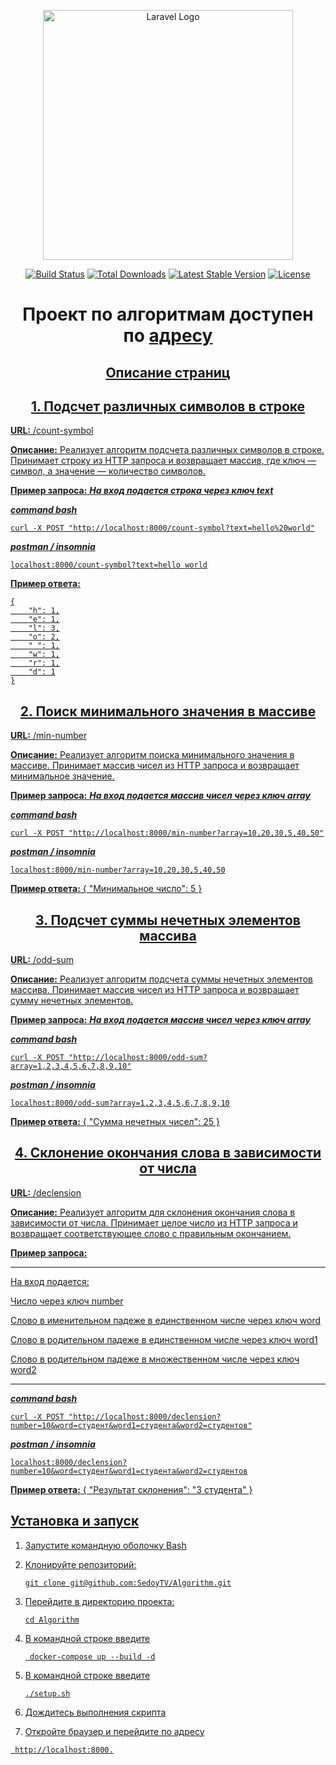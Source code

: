 <p align="center"><a href="https://laravel.com" target="_blank"><img src="https://raw.githubusercontent.com/laravel/art/master/logo-lockup/5%20SVG/2%20CMYK/1%20Full%20Color/laravel-logolockup-cmyk-red.svg" width="400" alt="Laravel Logo"></a></p>

<p align="center">
<a href="https://github.com/laravel/framework/actions"><img src="https://github.com/laravel/framework/workflows/tests/badge.svg" alt="Build Status"></a>
<a href="https://packagist.org/packages/laravel/framework"><img src="https://img.shields.io/packagist/dt/laravel/framework" alt="Total Downloads"></a>
<a href="https://packagist.org/packages/laravel/framework"><img src="https://img.shields.io/packagist/v/laravel/framework" alt="Latest Stable Version"></a>
<a href="https://packagist.org/packages/laravel/framework"><img src="https://img.shields.io/packagist/l/laravel/framework" alt="License"></a>
</p>

<h1 align="center">Проект по алгоритмам доступен по  <a href="http://localhost:8000" >адресу</h1>

<h2 align="center">Описание страниц</h2>

<h2 align="center"> 1. Подсчет различных символов в строке</h2>

**URL:** /count-symbol

**Описание:** Реализует алгоритм подсчета различных символов в строке. Принимает строку из HTTP запроса и возвращает массив, где ключ — символ, а значение — количество символов.

**Пример запроса:**
***На вход подается строка через ключ text***

***command bash***

```
curl -X POST "http://localhost:8000/count-symbol?text=hello%20world"
```
***postman  / insomnia***
```
localhost:8000/count-symbol?text=hello world
```

**Пример ответа:**
```
{
	"h": 1,
	"e": 1,
	"l": 3,
	"o": 2,
	" ": 1,
	"w": 1,
	"r": 1,
	"d": 1
}
```

<h2 align="center">2. Поиск минимального значения в массиве</h2>

**URL:** /min-number

**Описание:** Реализует алгоритм поиска минимального значения в массиве. Принимает массив чисел из HTTP запроса и возвращает минимальное значение.

**Пример запроса:**
***На вход подается массив чисел через ключ array***

***command bash***
```
curl -X POST "http://localhost:8000/min-number?array=10,20,30,5,40,50"
```
***postman  / insomnia***
```
localhost:8000/min-number?array=10,20,30,5,40,50
```

**Пример ответа:**
{
	"Минимальное число": 5
}

<h2 align="center">3. Подсчет суммы нечетных элементов массива</h2>

**URL:** /odd-sum

**Описание:** Реализует алгоритм подсчета суммы нечетных элементов массива. Принимает массив чисел из HTTP запроса и возвращает сумму нечетных элементов.

**Пример запроса:**
***На вход подается массив чисел через ключ array***

***command bash***
```
curl -X POST "http://localhost:8000/odd-sum?array=1,2,3,4,5,6,7,8,9,10"
```
***postman  / insomnia***
```
localhost:8000/odd-sum?array=1,2,3,4,5,6,7,8,9,10
```

**Пример ответа:**
{
	"Сумма нечетных чисел": 25
}

<h2 align="center">4. Склонение окончания слова в зависимости от числа</h2>

**URL:** /declension

**Описание:** Реализует алгоритм для склонения окончания слова в зависимости от числа. Принимает целое число из HTTP запроса и возвращает соответствующее слово с правильным окончанием.


**Пример запроса:**

***
На вход подается: 

Число через ключ number

Cлово в именительном падеже в единственном числе через ключ word

Слово в родительном падеже в единственном числе через ключ word1

Слово в родительном падеже в множественном числе через ключ word2
***

***command bash***
```
curl -X POST "http://localhost:8000/declension?number=10&word=студент&word1=студента&word2=студентов"
```
***postman  / insomnia***
```
localhost:8000/declension?number=10&word=студент&word1=студента&word2=студентов
```

**Пример ответа:**
{
	"Результат склонения": "3 студента"
}

## Установка и запуск

1. Запустите командную оболочку Bash


2. Клонируйте репозиторий:
    ```
   git clone git@github.com:SedoyTV/Algorithm.git
    ```

3. Перейдите в директорию проекта:
    ```
    cd Algorithm
   ```

4. В командной строке введите
   ```
    docker-compose up --build -d
   ```

5. В командной строке введите
   ```
   ./setup.sh
   ```

6. Дождитесь выполнения скрипта


7. Откройте браузер и перейдите по адресу
  ```
   http://localhost:8000.
  ```